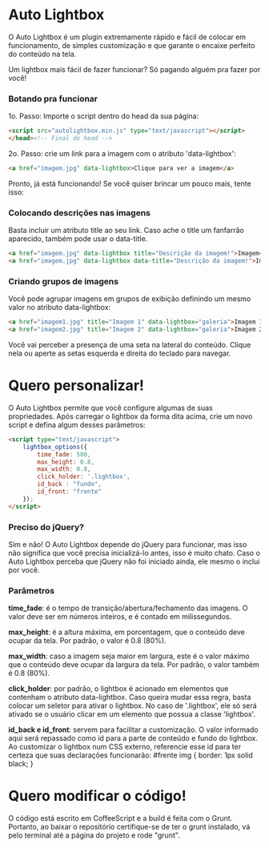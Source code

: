 Auto Lightbox
========
O Auto Lightbox é um plugin extremamente rápido e fácil de colocar em funcionamento, de simples customização e que garante o encaixe perfeito do conteúdo na tela.

Um lightbox mais fácil de fazer funcionar? Só pagando alguém pra fazer por você!

### Botando pra funcionar ###

1o. Passo: Importe o script dentro do head da sua página:
```html
<script src="autolightbox.min.js" type="text/javascript"></script>
</head><!-- Final do head -->
```

2o. Passo: crie um link para a imagem com o atributo 'data-lightbox':
```html
<a href="imagem.jpg" data-lightbox>Clique para ver a imagem</a>
```

Pronto, já está funcionando! Se você quiser brincar um pouco mais, tente isso:

### Colocando descrições nas imagens ###
Basta incluir um atributo title ao seu link. Caso ache o title um fanfarrão aparecido, também pode usar o data-title.
```html
<a href="imagem.jpg" data-lightbox title="Descrição da imagem!">Imagem</a>
<a href="imagem.jpg" data-lightbox data-title="Descrição da imagem!">Imagem</a>
```
### Criando grupos de imagens ###
Você pode agrupar imagens em grupos de exibição definindo um mesmo valor no atributo data-lightbox:
```html
<a href="imagem1.jpg" title="Imagem 1" data-lightbox="galeria">Imagem 1</a>
<a href="imagem2.jpg" title="Imagem 2" data-lightbox="galeria">Imagem 2</a>
```
Você vai perceber a presença de uma seta na lateral do conteúdo. Clique nela ou aperte as setas esquerda e direita do teclado para navegar.

Quero personalizar!
========
O Auto Lightbox permite que você configure algumas de suas propriedades. Após carregar o lightbox da forma dita acima, crie um novo script e defina algum desses parâmetros:
```html
<script type="text/javascript">
	lightbox_options({
		time_fade: 500,
		max_height: 0.8,
		max_width: 0.8,
		click_holder: '.lightbox',
		id_back : "fundo",
		id_front: "frente"
	});
</script>
```
### Preciso do jQuery? ###
Sim e não! O Auto Lightbox depende do jQuery para funcionar, mas isso não significa que você precisa inicializá-lo antes, isso é muito chato. Caso o Auto Lightbox perceba que jQuery não foi iniciado ainda, ele mesmo o inclui por você.

### Parâmetros ###

**time_fade**: é o tempo de transição/abertura/fechamento das imagens. O valor deve ser em números inteiros, e é contado em milissegundos.

**max_height**: é a altura máxima, em porcentagem, que o conteúdo deve ocupar da tela. Por padrão, o valor é 0.8 (80%).

**max_width**: caso a imagem seja maior em largura, este é o valor máximo que o conteúdo deve ocupar da largura da tela. Por padrão, o valor também é 0.8 (80%).

**click_holder**: por padrão, o lightbox é acionado em elementos que contenham o atributo data-lightbox. Caso queira mudar essa regra, basta colocar um seletor para ativar o lightbox. No caso de '.lightbox', ele só será ativado se o usuário clicar em um elemento que possua a classe 'lightbox'.

**id_back e id_front**: servem para facilitar a customização. O valor informado aqui será repassado como id para a parte de conteúdo e fundo do lightbox. Ao customizar o lightbox num CSS externo, referencie esse id para ter certeza que suas declarações funcionarão: #frente img { border: 1px solid black; }

Quero modificar o código!
========
O código está escrito em CoffeeScript e a build é feita com o Grunt. Portanto, ao baixar o repositório certifique-se de ter o grunt instalado, vá pelo terminal até a página do projeto e rode "grunt".